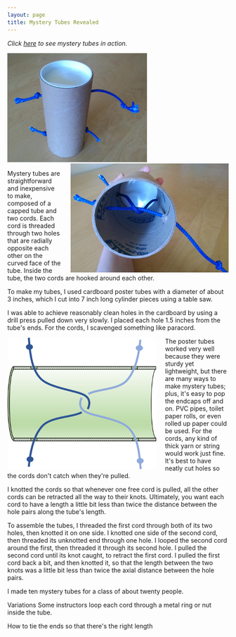 ```yaml
---
layout: page
title: Mystery Tubes Revealed
---
```


*Click [here](/2017/06/25/mysterytubes/) to see mystery tubes in action.*

<div class="container1">
    <div class="container1">
        <img src="/images/MysteryTube1.jpg" height="248" aliign="left" style="margin-right:20px"/>
    </div>
    <div class="container1">
        <img src="/images/MysteryTube3.jpg" height="248" align="right" style="margin-left: 20px"/>
        </div>
</div>

Mystery tubes are straightforward and inexpensive to make, composed of a capped tube and two cords. Each cord is threaded through two holes that are radially opposite each other on the curved face of the tube. Inside the tube, the two cords are hooked around each other.

To make my tubes, I used cardboard poster tubes with a diameter of about 3 inches, which I cut into 7 inch long cylinder pieces using a table saw. 

I was able to achieve reasonably clean holes in the cardboard by using a drill press pulled down very slowly. I placed each hole 1.5 inches from the tube's ends. For the cords, I scavenged something like paracord.

<img src="/images/MysteryTubeCartoon2.png" height="300" align="left" style="margin-right: 20px"/>

The poster tubes worked very well because they were sturdy yet lightweight, but there are many ways to make mystery tubes; plus, it's easy to pop the endcaps off and on. PVC pipes, toilet paper rolls, or even rolled up paper could be used. For the cords, any kind of thick yarn or string would work just fine. It's best to have neatly cut holes so the cords don't catch when they're pulled.

I knotted the cords so that whenever one free cord is pulled, all the other cords can be retracted all the way to their knots. Ultimately, you want each cord to have a length a little bit less than twice the distance between the hole pairs along the tube's length.

To assemble the tubes, I threaded the first cord through both of its two holes, then knotted it on one side. I knotted one side of the second cord, then threaded its unknotted end through one hole. I looped the second cord around the first, then threaded it through its second hole. I pulled the second cord until its knot caught, to retract the first cord. I pulled the first cord back a bit, and then knotted it, so that the length between the two knots was a little bit less than twice the axial distance between the hole pairs.

I made ten mystery tubes for a class of about twenty people.

Variations
Some instructors loop each cord through a metal ring or nut inside the tube. 




How to tie the ends so that there's the right length